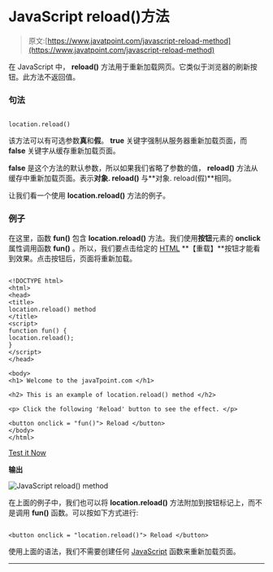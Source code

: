 # JavaScript reload()方法

> 原文:[https://www.javatpoint.com/javascript-reload-method](https://www.javatpoint.com/javascript-reload-method)

在 JavaScript 中， **reload()** 方法用于重新加载网页。它类似于浏览器的刷新按钮。此方法不返回值。

### 句法

```

location.reload()

```

该方法可以有可选参数**真**和**假**。 **true** 关键字强制从服务器重新加载页面，而 **false** 关键字从缓存重新加载页面。

**false** 是这个方法的默认参数，所以如果我们省略了参数的值， **reload()** 方法从缓存中重新加载页面。表示**对象. reload()** 与**对象. reload(假)**相同。

让我们看一个使用 **location.reload()** 方法的例子。

### 例子

在这里，函数 **fun()** 包含 **location.reload()** 方法。我们使用**按钮**元素的 **onclick** 属性调用函数 **fun()** 。所以，我们要点击给定的 [HTML](https://www.javatpoint.com/html-tutorial) **【重载】**按钮才能看到效果。点击按钮后，页面将重新加载。

```

<!DOCTYPE html>
<html>
<head>
<title>
location.reload() method
</title>
<script>
function fun() {
location.reload();
}
</script>
</head>

<body>
<h1> Welcome to the javaTpoint.com </h1>

<h2> This is an example of location.reload() method </h2>

<p> Click the following 'Reload' button to see the effect. </p>

<button onclick = "fun()"> Reload </button>
</body>
</html>

```

[Test it Now](https://www.javatpoint.com/oprweb/test.jsp?filename=javascript-reload-method1)

**输出**

![JavaScript reload() method](../Images/84caf899345020b92b9e71bd8bb4953b.png)

在上面的例子中，我们也可以将 **location.reload()** 方法附加到按钮标记上，而不是调用 **fun()** 函数。可以按如下方式进行:

```

<button onclick = "location.reload()"> Reload </button>

```

使用上面的语法，我们不需要创建任何 [JavaScript](https://www.javatpoint.com/javascript-tutorial) 函数来重新加载页面。

* * *